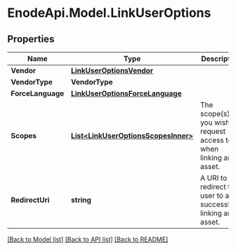 # EnodeApi.Model.LinkUserOptions

## Properties

Name | Type | Description | Notes
------------ | ------------- | ------------- | -------------
**Vendor** | [**LinkUserOptionsVendor**](LinkUserOptionsVendor.md) |  | [optional] 
**VendorType** | **VendorType** |  | [optional] 
**ForceLanguage** | [**LinkUserOptionsForceLanguage**](LinkUserOptionsForceLanguage.md) |  | [optional] 
**Scopes** | [**List&lt;LinkUserOptionsScopesInner&gt;**](LinkUserOptionsScopesInner.md) | The scope(s) you wish to request access to when linking an asset. | [optional] 
**RedirectUri** | **string** | A URI to redirect the user to after successfully linking an asset. | [optional] 

[[Back to Model list]](../README.md#documentation-for-models) [[Back to API list]](../README.md#documentation-for-api-endpoints) [[Back to README]](../README.md)

